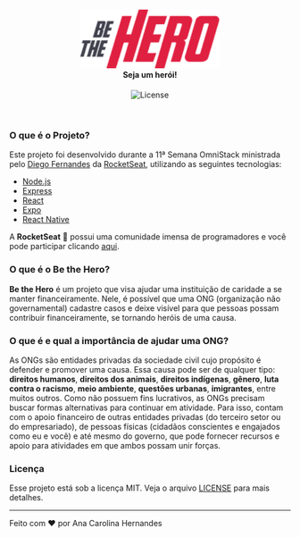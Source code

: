 <h4 align="center">
<img src="./img/logo.png" width="250px" /><br>
 <b>Seja um herói!</b>
</h4>
<p align="center">
  <img alt="License" src="https://img.shields.io/badge/license-MIT-red">
</p>

<br>

### O que é o Projeto?
Este projeto foi desenvolvido durante a 11ª Semana OmniStack ministrada pelo [Diego Fernandes](https://github.com/diego3g) da [RocketSeat](https://github.com/Rocketseat), utilizando as seguintes tecnologias:

- [Node.js](https://nodejs.org/en/)
- [Express](https://expressjs.com/pt-br/)
- [React](https://pt-br.reactjs.org/)
- [Expo](https://expo.io/)
- [React Native](https://reactnative.dev/)

A **RocketSeat** :rocket: possui uma comunidade imensa de programadores e você pode participar clicando [aqui](https://discordapp.com/invite/gCRAFhc).

### O que é o Be the Hero?

**Be the Hero** é um projeto que visa ajudar uma instituição de caridade a se manter financeiramente. Nele, é possível que uma ONG (organização não governamental) cadastre casos e deixe visível para que pessoas possam contribuir financeiramente, se tornando heróis de uma causa.

### O que é e qual a importância de ajudar uma ONG? 
As ONGs são entidades privadas da sociedade civil cujo propósito é defender e promover uma causa. Essa causa pode ser de qualquer tipo: **direitos humanos**, **direitos dos animais**, **direitos indígenas**, **gênero**, **luta contra o racismo**, **meio ambiente**, **questões urbanas**, **imigrantes**, entre muitos outros. Como não possuem fins lucrativos, as ONGs precisam buscar formas alternativas para continuar em atividade. Para isso, contam com o apoio financeiro de outras entidades privadas (do terceiro setor ou do empresariado), de pessoas físicas (cidadãos conscientes e engajados como eu e você) e até mesmo do governo, que pode fornecer recursos e apoio para atividades em que ambos possam unir forças. 

### Licença

Esse projeto está sob a licença MIT. Veja o arquivo [LICENSE](LICENSE.md) para mais detalhes.

---

Feito com ❤️ por Ana Carolina Hernandes